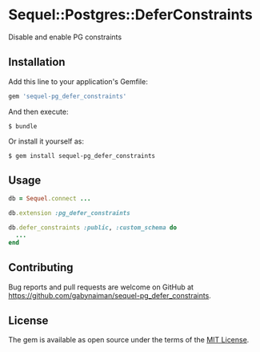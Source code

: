 # Sequel::Postgres::DeferConstraints

Disable and enable PG constraints

## Installation

Add this line to your application's Gemfile:

```ruby
gem 'sequel-pg_defer_constraints'
```

And then execute:

    $ bundle

Or install it yourself as:

    $ gem install sequel-pg_defer_constraints

## Usage

```ruby
db = Sequel.connect ...

db.extension :pg_defer_constraints

db.defer_constraints :public, :custom_schema do
  ...
end
```

## Contributing

Bug reports and pull requests are welcome on GitHub at https://github.com/gabynaiman/sequel-pg_defer_constraints.

## License

The gem is available as open source under the terms of the [MIT License](http://opensource.org/licenses/MIT).
